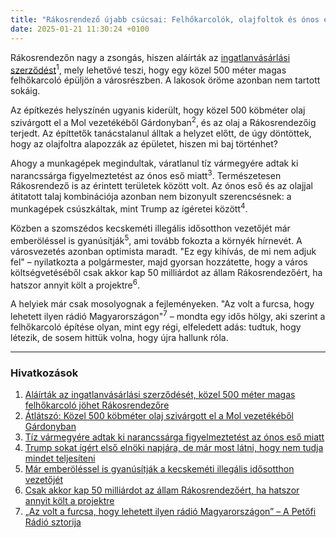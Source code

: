 ```yaml
---
title: "Rákosrendező újabb csúcsai: Felhőkarcolók, olajfoltok és ónos eső"
date: 2025-01-21 11:30:24 +0100
---
```


Rákosrendezőn nagy a zsongás, hiszen aláírták az <a href="https://telex.hu/gazdasag/2025/01/20/grand-budapest-eagle-hills-csoport-mini-dubaj-szerzodes-alairas">ingatlanvásárlási szerződést</a><sup>1</sup>, mely lehetővé teszi, hogy egy közel 500 méter magas felhőkarcoló épüljön a városrészben. A lakosok öröme azonban nem tartott sokáig.

Az építkezés helyszínén ugyanis kiderült, hogy közel 500 köbméter olaj szivárgott el a Mol vezetékéből Gárdonyban<sup>2</sup>, és az olaj a Rákosrendezőig terjedt. Az építtetők tanácstalanul álltak a helyzet előtt, de úgy döntöttek, hogy az olajfoltra alapozzák az épületet, hiszen mi baj történhet?

Ahogy a munkagépek megindultak, váratlanul tíz vármegyére adtak ki narancssárga figyelmeztetést az ónos eső miatt<sup>3</sup>. Természetesen Rákosrendező is az érintett területek között volt. Az ónos eső és az olajjal átitatott talaj kombinációja azonban nem bizonyult szerencsésnek: a munkagépek csúszkáltak, mint Trump az ígéretei között<sup>4</sup>.

Közben a szomszédos kecskeméti illegális idősotthon vezetőjét már emberöléssel is gyanúsítják<sup>5</sup>, ami tovább fokozta a környék hírnevét. A városvezetés azonban optimista maradt. "Ez egy kihívás, de mi nem adjuk fel" – nyilatkozta a polgármester, majd gyorsan hozzátette, hogy a város költségvetéséből csak akkor kap 50 milliárdot az állam Rákosrendezőért, ha hatszor annyit költ a projektre<sup>6</sup>.

A helyiek már csak mosolyognak a fejleményeken. "Az volt a furcsa, hogy lehetett ilyen rádió Magyarországon"<sup>7</sup> – mondta egy idős hölgy, aki szerint a felhőkarcoló építése olyan, mint egy régi, elfeledett adás: tudtuk, hogy létezik, de sosem hittük volna, hogy újra hallunk róla.

---

### Hivatkozások

1. <a href="https://telex.hu/gazdasag/2025/01/20/grand-budapest-eagle-hills-csoport-mini-dubaj-szerzodes-alairas">Aláírták az ingatlanvásárlási szerződését, közel 500 méter magas felhőkarcoló jöhet Rákosrendezőre</a>
2. <a href="https://telex.hu/belfold/2025/01/19/mol-vezetek-szivargas-gardony-atlatszo">Átlátszó: Közel 500 köbméter olaj szivárgott el a Mol vezetékéből Gárdonyban</a>
3. <a href="https://telex.hu/belfold/2025/01/21/tiz-varmegyere-adtak-ki-narancssarga-figyelmeztetest-az-onos-eso-miatt">Tíz vármegyére adtak ki narancssárga figyelmeztetést az ónos eső miatt</a>
4. <a href="https://telex.hu/kulfold/2025/01/20/donald-trump-elso-elnoki-nap-igeretek-bevandorlas-ukrajna-beke-deep-state">Trump sokat ígért első elnöki napjára, de már most látni, hogy nem tudja mindet teljesíteni</a>
5. <a href="https://telex.hu/belfold/2025/01/21/illegalis-idosek-otthona-kecskemet-kiskunhalas">Már emberöléssel is gyanúsítják a kecskeméti illegális idősotthon vezetőjét</a>
6. <a href="https://g7.hu/kozelet/20250120/csak-akkor-kap-50-milliardot-az-allam-rakosrendezoert-ha-hatszor-annyit-kolt-a-projektre/">Csak akkor kap 50 milliárdot az állam Rákosrendezőért, ha hatszor annyit költ a projektre</a>
7. <a href="https://telex.hu/video/2022/03/30/petofi-radio-mr2-lovasi-demeter-fluor-peterfy-bori-horvath-gergely-zene">„Az volt a furcsa, hogy lehetett ilyen rádió Magyarországon” – A Petőfi Rádió sztorija</a>
